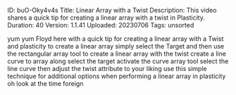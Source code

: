 ID: buO-Oky4v4s
Title: Linear Array with a Twist
Description: This video shares a quick tip for creating a linear array with a twist in Plasticity.
Duration: 40
Version: 1.1.41
Uploaded: 20230706
Tags: unsorted

yum yum
Floyd here with a quick tip for creating
a linear array with a Twist and
plasticity to create a linear array
simply select the Target and then use
the rectangular array tool to create a
linear array with the twist create a
line curve to array along select the
target activate the curve array tool
select the line curve then adjust the
twist attribute to your liking use this
simple technique for additional options
when performing a linear array in
plasticity oh look at the time
foreign
